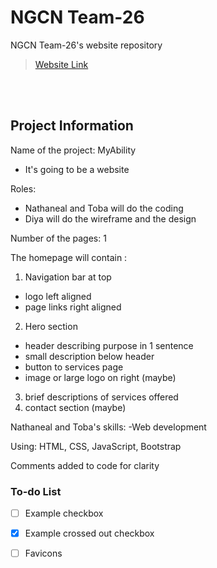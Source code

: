 # NGCN Team-26

NGCN Team-26's website repository
> [Website Link](https://hadeelsala7.github.io/team-26/)

<br><br> <!-- Just line breaks -->

## Project Information
Name of the project: MyAbility
- It's going to be a website 

Roles:
- Nathaneal and Toba will do the coding 
- Diya will do the wireframe and the design 

Number of the pages: 1 

The homepage will contain :
1) Navigation bar at top 
- logo left aligned
- page links right aligned

2) Hero section 
- header describing purpose in 1 sentence 
- small description below header
- button to services page 
- image or large logo on right (maybe)

3) brief descriptions of services offered 
4) contact section (maybe) 

Nathaneal and Toba's skills:
-Web development

Using: HTML, CSS, JavaScript, Bootstrap

Comments added to code for clarity

### To-do List
- [ ] Example checkbox
- [x] Example crossed out checkbox
- [ ] Favicons






